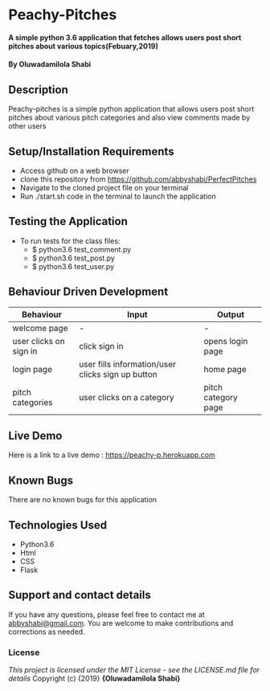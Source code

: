 # Peachy-Pitches
#### A simple python 3.6 application that fetches allows users post short pitches about various topics(Febuary,2019)
#### By **Oluwadamilola Shabi**
## Description
Peachy-pitches is a simple python application that allows users post short pitches about various pitch categories and also view comments made by other users
## Setup/Installation Requirements
* Access github on a web browser
* clone this repository  from https://github.com/abbyshabi/PerfectPitches
* Navigate to the cloned project file on your terminal
* Run ./start.sh code in the terminal to launch the application
## Testing the Application
* To run tests for the class files:
  * $ python3.6 test_comment.py
  * $ python3.6 test_post.py
  * $ python3.6 test_user.py
## Behaviour Driven Development
|Behaviour| Input | Output|
|---------|-------|-------|
|welcome page| - | -
|user clicks on sign in | click sign in | opens login page
|login page | user fills information/user clicks sign up button | home page 
|pitch categories | user clicks on a category | pitch category page
## Live Demo
 Here is a link to a live demo : https://peachy-p.herokuapp.com
## Known Bugs
There are no known bugs for this application
## Technologies Used
* Python3.6
* Html
* CSS
* Flask

## Support and contact details
If you have any questions, please feel free to contact me at abbyshabi@gmail.com. You are welcome to make contributions and corrections as needed.
### License
*This project is licensed under the MIT License - see the LICENSE.md file for details*
Copyright (c) {2019} **{Oluwadamilola Shabi}**